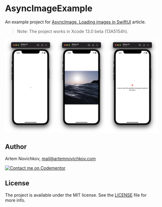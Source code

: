 # AsyncImageExample
An example project for [AsyncImage. Loading images in SwiftUI](https://blog.artemnovichkov.com/async-image) article.

>  Note: The project works in Xcode 13.0 beta (13A5154h).

<p align="center"/>
  <img src=".github/example.png"/>
</p>

## Author

Artem Novichkov, mail@artemnovichkov.com

[![Contact me on Codementor](https://www.codementor.io/m-badges/artemnovichkov/im-a-cm-b.svg)](https://www.codementor.io/@artemnovichkov?refer=badge)

## License

The project is available under the MIT license. See the [LICENSE](./LICENSE) file for more info.
